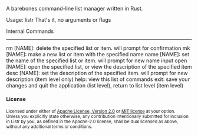 A barebones command-line list manager written in Rust.

Usage: listr 
That's it, no arguments or flags

Internal Commands
_________________
rm [NAME]: delete the specified list or item. will prompt for confirmation
mk [NAME]: make a new list or item with the specified name
name [NAME]: set the name of the specified list or item. will prompt for new name input
open [NAME]: open the specified list, or view the description of the specified item
desc [NAME]: set the description of the specified item. will prompt for new description (item level only)
help: view this list of commands
exit: save your changes and quit the application (list level), return to list level (item level)

#### License

<sup>
Licensed under either of <a href="LICENSE-APACHE">Apache License, Version
2.0</a> or <a href="LICENSE-MIT">MIT license</a> at your option.
</sup>

<br>

<sub>
Unless you explicitly state otherwise, any contribution intentionally submitted
for inclusion in Listr by you, as defined in the Apache-2.0 license, shall be
dual licensed as above, without any additional terms or conditions.
</sub>